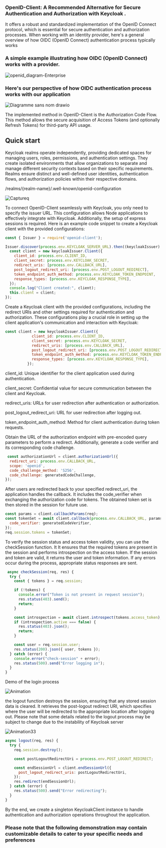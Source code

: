 ### OpenID-Client: A Recommended Alternative for Secure Authentication and Authorization with Keycloak .
It offers a robust and standardized implementation of the OpenID Connect protocol, which is essential for secure authentication and authorization processes.
When working with an identity provider, here's a general overview of how OIDC (OpenID Connect) authentication process typically works

### A simple example illustrating how OIDC (OpenID Connect) works with a provider.


![openid_diagram-Enterprise](https://github.com/Azriiii/Redux_project/assets/47857678/d33b2549-7e57-461e-9adb-9af8914be810)







### Here's our perspective of how OIDC authentication process works with our application

![Diagramme sans nom drawio](https://github.com/Azriiii/Redux_project/assets/47857678/ab675317-3f17-421b-86c8-6e8acd9ae736)


The implemented method in OpenID-Client is the Authorization Code Flow. This method allows the secure acquisition of Access Tokens (and optionally Refresh Tokens) for third-party API usage.

## Quick start


Keycloak realms operate independently, providing dedicated spaces for managing users, roles, 
permissions, and authentication settings. They create isolated environments that allow organizations to separate and manage different security contexts
 based on their specific requirements. Realms ensure distinct and well-defined user identities,
 authentication flows, and authorization policies within their respective domains.
 
 /realms/{realm-name}/.well-known/openid-configuration

 ![Captureq](https://github.com/Azriiii/Redux_project/assets/47857678/67ca9149-37f2-4e08-96b1-e315eb338cd0)

 
To connect OpenID-Client seamlessly with Keycloak, you only need to specify the issuer URL. This configuration allows Node applications to effectively integrate with Keycloak. Additionally, the setup of express sessions is required.
Here is an example code snippet to create a Keycloak client with the provided configurations:


```js
const { Issuer } = require('openid-client');

Issuer.discover(process.env.KEYCLOAK_SERVER_URL).then((keycloakIssuer) => {
  const client = new keycloakIssuer.Client({
    client_id: process.env.CLIENT_ID,
    client_secret: process.env.KEYCLOAK_SECRET,
    redirect_uris: [process.env.CALLBACK_URL],
    post_logout_redirect_uri: [process.env.POST_LOGOUT_REDIRECT],
    token_endpoint_auth_method: process.env.KEYCLOAK_TOKEN_ENDPOINT,
    response_types: [process.env.KEYCLOAK_RESPONSE_TYPE],
  });
  console.log("Client created:", client);
  this.client = client;
});
```



Create a Keycloak client with the provided configurations, including the redirect URIs and other settings required for authentication and authorization.
These configurations play a crucial role in setting up the client application's communication and interaction with Keycloak:



```js
const client = new keycloakIssuer.Client({
            client_id: process.env.CLIENT_ID,
            client_secret: process.env.KEYCLOAK_SECRET,
            redirect_uris: [process.env.CALLBACK_URL],
            post_logout_redirect_uri: [process.env.POST_LOGOUT_REDIRECT],
            token_endpoint_auth_method: process.env.KEYCLOAK_TOKEN_ENDPOINT,
            response_types: [process.env.KEYCLOAK_RESPONSE_TYPE],
          });
```  
		  
		  
		  
client_id: Unique identifier for the client application used during authentication.

client_secret: Confidential value for secure communication between the client and Keycloak.

redirect_uris: URLs for user redirection after authentication or authorization.

post_logout_redirect_uri: URL for user redirection after logging out.

token_endpoint_auth_method: Method for client authentication during token requests.




Obtain the URL of the authorization endpoint with pre-encoded query parameters to perform a redirect.
Additionally, generate a code verifier and its corresponding code challenge.
 
 
 
```js
 const authorizationUrl = client.authorizationUrl({
  redirect_uri: process.env.CALLBACK_URL,
  scope: 'openid',
  code_challenge_method: 'S256',
  code_challenge: generatedCodeChallenge,
});
 ```
 
 
 
 After users are redirected back to your specified redirect_uri, the application handles the callback. 
 It includes the code_verifier when exchanging the authorization code for tokens. The obtained token set is then stored in the session for future use.
 
 
 
```js
const params = client.callbackParams(req);
const tokenSet = await client.callback(process.env.CALLBACK_URL, params, {
  code_verifier: generatedCodeVerifier,
});
req.session.tokens = tokenSet;
```


 
 To verify the session status and access token validity, you can use the checkSession function. It
 It ensures that the required tokens are present in the session and performs introspection on the access token. 
 If the session and token are valid, it returns the user and token information. If any errors occur during the process, appropriate status responses are sent.
 
 
```js
 async checkSession(req, res) {
  try {
    const { tokens } = req.session;

    if (!tokens) {
      console.error("Token is not present in request session");
      res.status(403).send();
      return;
    }

    const introspection = await client.introspect(tokens.access_token);
    if (introspection.active === false) {
      res.status(403).json();
      return;
    }

    const user = req.session.user;
    res.status(200).json({ user, tokens });
  } catch (error) {
    console.error("check-session" + error);
    res.status(500).send("Error logging in");
  }
}
```

Demo of the login process


  ![Animation](https://github.com/Azriiii/Redux_project/assets/47857678/ef94237d-31db-46ab-a998-64e4d92ba555)




 
  the logout function  destroys the session, ensuring that any stored session data is cleared. It retrieves the post-logout redirect URI,
  which specifies where the user will be redirected  to the appropriate location after logging out.
  Please note that some details related to the logout process may be subject to change due to the instability of Keycloak server


![Animation33](https://github.com/Azriiii/Redux_project/assets/47857678/47fd0c26-b76d-4992-988f-e47fcf972373)




```js
async logout(req, res) {
  try {
    req.session.destroy();

    const postLogoutRedirectUri = process.env.POST_LOGOUT_REDIRECT;

    const endSessionUrl = client.endSessionUrl({
      post_logout_redirect_uris: postLogoutRedirectUri,
    });
    res.redirect(endSessionUrl);
  } catch (error) {
    res.status(500).send("Error redirecting");
  }
}
```
By the end, we create a singleton KeycloakClient instance to handle authentication and authorization operations throughout the application.
### Please note that the following demonstration may contain customizable details to cater to your specific needs and preferences
